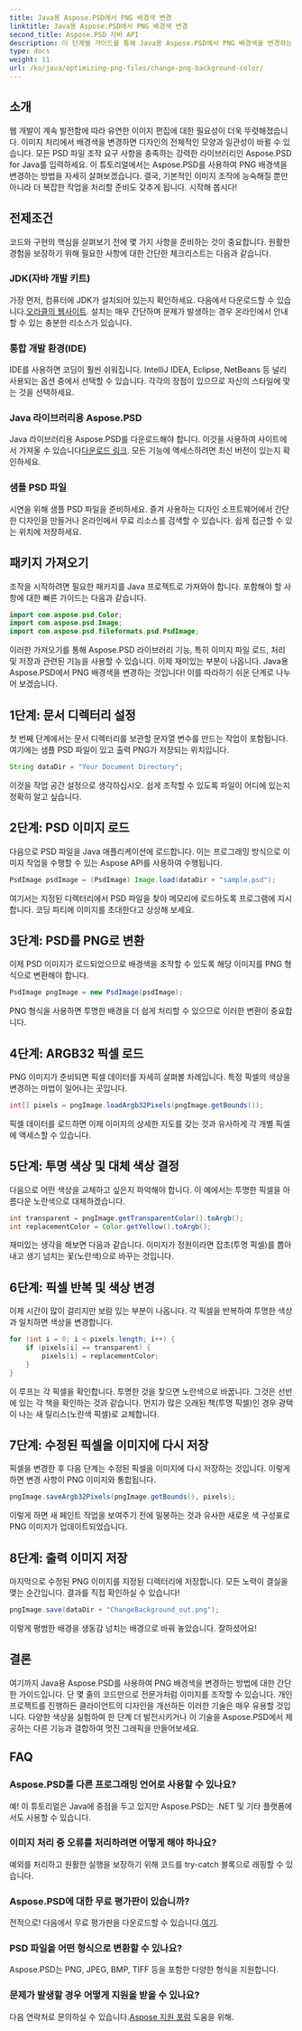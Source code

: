 ```yaml
---
title: Java용 Aspose.PSD에서 PNG 배경색 변경
linktitle: Java용 Aspose.PSD에서 PNG 배경색 변경
second_title: Aspose.PSD 자바 API
description: 이 단계별 가이드를 통해 Java용 Aspose.PSD에서 PNG 배경색을 변경하는 방법을 알아보세요. 쉬운 지침과 실제 예제가 포함되어 있습니다.
type: docs
weight: 11
url: /ko/java/optimizing-png-files/change-png-background-color/
---
```

## 소개
웹 개발이 계속 발전함에 따라 유연한 이미지 편집에 대한 필요성이 더욱 뚜렷해졌습니다. 이미지 처리에서 배경색을 변경하면 디자인의 전체적인 모양과 일관성이 바뀔 수 있습니다. 모든 PSD 파일 조작 요구 사항을 충족하는 강력한 라이브러리인 Aspose.PSD for Java를 입력하세요. 이 튜토리얼에서는 Aspose.PSD를 사용하여 PNG 배경색을 변경하는 방법을 자세히 살펴보겠습니다. 결국, 기본적인 이미지 조작에 능숙해질 뿐만 아니라 더 복잡한 작업을 처리할 준비도 갖추게 됩니다. 시작해 봅시다!
## 전제조건
코드와 구현의 핵심을 살펴보기 전에 몇 가지 사항을 준비하는 것이 중요합니다. 원활한 경험을 보장하기 위해 필요한 사항에 대한 간단한 체크리스트는 다음과 같습니다.
### JDK(자바 개발 키트)
 가장 먼저, 컴퓨터에 JDK가 설치되어 있는지 확인하세요. 다음에서 다운로드할 수 있습니다.[오라클의 웹사이트](https://www.oracle.com/java/technologies/javase-downloads.html). 설치는 매우 간단하며 문제가 발생하는 경우 온라인에서 안내할 수 있는 충분한 리소스가 있습니다.
### 통합 개발 환경(IDE)
IDE를 사용하면 코딩이 훨씬 쉬워집니다. IntelliJ IDEA, Eclipse, NetBeans 등 널리 사용되는 옵션 중에서 선택할 수 있습니다. 각각의 장점이 있으므로 자신의 스타일에 맞는 것을 선택하세요.
### Java 라이브러리용 Aspose.PSD
 Java 라이브러리용 Aspose.PSD를 다운로드해야 합니다. 이것을 사용하여 사이트에서 가져올 수 있습니다[다운로드 링크](https://releases.aspose.com/psd/java/). 모든 기능에 액세스하려면 최신 버전이 있는지 확인하세요.
### 샘플 PSD 파일
시연을 위해 샘플 PSD 파일을 준비하세요. 즐겨 사용하는 디자인 소프트웨어에서 간단한 디자인을 만들거나 온라인에서 무료 리소스를 검색할 수 있습니다. 쉽게 접근할 수 있는 위치에 저장하세요.
## 패키지 가져오기
조작을 시작하려면 필요한 패키지를 Java 프로젝트로 가져와야 합니다. 포함해야 할 사항에 대한 빠른 가이드는 다음과 같습니다.
```java
import com.aspose.psd.Color;
import com.aspose.psd.Image;
import com.aspose.psd.fileformats.psd.PsdImage;
```
이러한 가져오기를 통해 Aspose.PSD 라이브러리 기능, 특히 이미지 파일 로드, 처리 및 저장과 관련된 기능을 사용할 수 있습니다.
이제 재미있는 부분이 나옵니다. Java용 Aspose.PSD에서 PNG 배경색을 변경하는 것입니다! 이를 따라하기 쉬운 단계로 나누어 보겠습니다.
## 1단계: 문서 디렉터리 설정
첫 번째 단계에서는 문서 디렉터리를 보관할 문자열 변수를 만드는 작업이 포함됩니다. 여기에는 샘플 PSD 파일이 있고 출력 PNG가 저장되는 위치입니다.
```java
String dataDir = "Your Document Directory";
```
이것을 작업 공간 설정으로 생각하십시오. 쉽게 조작할 수 있도록 파일이 어디에 있는지 정확히 알고 싶습니다.
## 2단계: PSD 이미지 로드
다음으로 PSD 파일을 Java 애플리케이션에 로드합니다. 이는 프로그래밍 방식으로 이미지 작업을 수행할 수 있는 Aspose API를 사용하여 수행됩니다.
```java
PsdImage psdImage = (PsdImage) Image.load(dataDir + "sample.psd");
```
여기서는 지정된 디렉터리에서 PSD 파일을 찾아 메모리에 로드하도록 프로그램에 지시합니다. 코딩 파티에 이미지를 초대한다고 상상해 보세요.
## 3단계: PSD를 PNG로 변환
이제 PSD 이미지가 로드되었으므로 배경색을 조작할 수 있도록 해당 이미지를 PNG 형식으로 변환해야 합니다.
```java
PsdImage pngImage = new PsdImage(psdImage);
```
PNG 형식을 사용하면 투명한 배경을 더 쉽게 처리할 수 있으므로 이러한 변환이 중요합니다.
## 4단계: ARGB32 픽셀 로드
PNG 이미지가 준비되면 픽셀 데이터를 자세히 살펴볼 차례입니다. 특정 픽셀의 색상을 변경하는 마법이 일어나는 곳입니다.
```java
int[] pixels = pngImage.loadArgb32Pixels(pngImage.getBounds());
```
픽셀 데이터를 로드하면 이제 이미지의 상세한 지도를 갖는 것과 유사하게 각 개별 픽셀에 액세스할 수 있습니다.
## 5단계: 투명 색상 및 대체 색상 결정
다음으로 어떤 색상을 교체하고 싶은지 파악해야 합니다. 이 예에서는 투명한 픽셀을 아름다운 노란색으로 대체하겠습니다.
```java
int transparent = pngImage.getTransparentColor().toArgb();
int replacementColor = Color.getYellow().toArgb();
```
재미있는 생각을 해보면 다음과 같습니다. 이미지가 정원이라면 잡초(투명 픽셀)를 뽑아내고 생기 넘치는 꽃(노란색)으로 바꾸는 것입니다.
## 6단계: 픽셀 반복 및 색상 변경
이제 시간이 많이 걸리지만 보람 있는 부분이 나옵니다. 각 픽셀을 반복하여 투명한 색상과 일치하면 색상을 변경합니다.
```java
for (int i = 0; i < pixels.length; i++) {
    if (pixels[i] == transparent) {
        pixels[i] = replacementColor;
    }
}
```
이 루프는 각 픽셀을 확인합니다. 투명한 것을 찾으면 노란색으로 바꿉니다. 그것은 선반에 있는 각 책을 확인하는 것과 같습니다. 먼지가 많은 오래된 책(투명 픽셀)인 경우 광택이 나는 새 릴리스(노란색 픽셀)로 교체합니다.
## 7단계: 수정된 픽셀을 이미지에 다시 저장
픽셀을 변경한 후 다음 단계는 수정된 픽셀을 이미지에 다시 저장하는 것입니다. 이렇게 하면 변경 사항이 PNG 이미지와 통합됩니다.
```java
pngImage.saveArgb32Pixels(pngImage.getBounds(), pixels);
```
이렇게 하면 새 페인트 작업을 보여주기 전에 밀봉하는 것과 유사한 새로운 색 구성표로 PNG 이미지가 업데이트되었습니다.
## 8단계: 출력 이미지 저장
마지막으로 수정된 PNG 이미지를 지정된 디렉터리에 저장합니다. 모든 노력이 결실을 맺는 순간입니다. 결과를 직접 확인하실 수 있습니다!
```java
pngImage.save(dataDir + "ChangeBackground_out.png");
```
이렇게 평범한 배경을 생동감 넘치는 배경으로 바꿔 놓았습니다. 잘하셨어요!
## 결론
여기까지 Java용 Aspose.PSD를 사용하여 PNG 배경색을 변경하는 방법에 대한 간단한 가이드입니다. 단 몇 줄의 코드만으로 전문가처럼 이미지를 조작할 수 있습니다. 개인 프로젝트를 진행하든 클라이언트의 디자인을 개선하든 이러한 기술은 매우 유용할 것입니다. 다양한 색상을 실험하여 한 단계 더 발전시키거나 이 기술을 Aspose.PSD에서 제공하는 다른 기능과 결합하여 멋진 그래픽을 만들어보세요.
## FAQ
### Aspose.PSD를 다른 프로그래밍 언어로 사용할 수 있나요?  
예! 이 튜토리얼은 Java에 중점을 두고 있지만 Aspose.PSD는 .NET 및 기타 플랫폼에서도 사용할 수 있습니다.
### 이미지 처리 중 오류를 처리하려면 어떻게 해야 하나요?  
예외를 처리하고 원활한 실행을 보장하기 위해 코드를 try-catch 블록으로 래핑할 수 있습니다.
### Aspose.PSD에 대한 무료 평가판이 있습니까?  
 전적으로! 다음에서 무료 평가판을 다운로드할 수 있습니다.[여기](https://releases.aspose.com/).
### PSD 파일을 어떤 형식으로 변환할 수 있나요?  
Aspose.PSD는 PNG, JPEG, BMP, TIFF 등을 포함한 다양한 형식을 지원합니다.
### 문제가 발생할 경우 어떻게 지원을 받을 수 있나요?  
 다음 연락처로 문의하실 수 있습니다.[Aspose 지원 포럼](https://forum.aspose.com/c/psd/34) 도움을 위해.